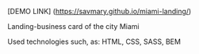 [DEMO LINK] (https://savmary.github.io/miami-landing/)

Landing-business card of the city Miami

Used technologies such, as: HTML, CSS, SASS, BEM
